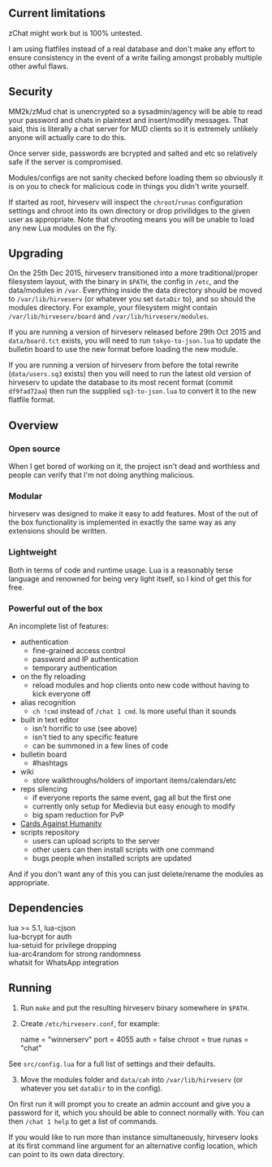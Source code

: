 Current limitations
-------------------

zChat might work but is 100% untested.

I am using flatfiles instead of a real database and don't make any
effort to ensure consistency in the event of a write failing amongst
probably multiple other awful flaws.


Security
--------

MM2k/zMud chat is unencrypted so a sysadmin/agency will be able to read
your password and chats in plaintext and insert/modify messages. That
said, this is literally a chat server for MUD clients so it is extremely
unlikely anyone will actually care to do this.

Once server side, passwords are bcrypted and salted and etc so
relatively safe if the server is compromised.

Modules/configs are not sanity checked before loading them so obviously
it is on you to check for malicious code in things you didn't write
yourself.

If started as root, hirveserv will inspect the `chroot`/`runas`
configuration settings and chroot into its own directory or drop
privilidges to the given user as appropriate. Note that chrooting means
you will be unable to load any new Lua modules on the fly.


Upgrading
---------

On the 25th Dec 2015, hirveserv transitioned into a more
traditional/proper filesystem layout, with the binary in `$PATH`, the
config in `/etc`, and the data/modules in `/var`. Everything inside the
data directory should be moved to `/var/lib/hirveserv` (or whatever you
set `dataDir` to), and so should the modules directory. For example,
your filesystem might contain `/var/lib/hirveserv/board` and
`/var/lib/hirveserv/modules`.

If you are running a version of hirveserv released before 29th Oct 2015
and `data/board.tct` exists, you will need to run `tokyo-to-json.lua` to
update the bulletin board to use the new format before loading the new
module.

If you are running a version of hirveserv from before the total rewrite
(`data/users.sq3` exists) then you will need to run the latest old
version of hirveserv to update the database to its most recent format
(commit `df9fad72aa`) then run the supplied `sq3-to-json.lua` to convert
it to the new flatfile format.


Overview
--------

### Open source

When I get bored of working on it, the project isn't dead and worthless
and people can verify that I'm not doing anything malicious.

### Modular

hirveserv was designed to make it easy to add features. Most of the out
of the box functionality is implemented in exactly the same way as any
extensions should be written.

### Lightweight

Both in terms of code and runtime usage. Lua is a reasonably terse
language and renowned for being very light itself, so I kind of get this
for free.

### Powerful out of the box

An incomplete list of features:

* authentication
  * fine-grained access control
  * password and IP authentication
  * temporary authentication
* on the fly reloading
  * reload modules and hop clients onto new code without having to kick
    everyone off
* alias recognition
  * `ch !cmd` instead of `/chat 1 cmd`. Is more useful than it sounds
* built in text editor
  * isn't horrific to use (see above)
  * isn't tied to any specific feature
  * can be summoned in a few lines of code
* bulletin board
  * #hashtags
* wiki
  * store walkthroughs/holders of important items/calendars/etc
* reps silencing
  * if everyone reports the same event, gag all but the first one
  * currently only setup for Medievia but easy enough to modify
  * big spam reduction for PvP
* [Cards Against Humanity](http://cardsagainsthumanity.com/)
* scripts repository
  * users can upload scripts to the server
  * other users can then install scripts with one command
  * bugs people when installed scripts are updated

And if you don't want any of this you can just delete/rename the modules
as appropriate.


Dependencies
------------

lua >= 5.1, lua-cjson  
lua-bcrypt for auth  
lua-setuid for privilege dropping  
lua-arc4random for strong randomness  
whatsit for WhatsApp integration


Running
-------

1. Run `make` and put the resulting hirveserv binary somewhere in
   `$PATH`.

2. Create `/etc/hirveserv.conf`, for example:

	name = "winnerserv"
	port = 4055
	auth = false
	chroot = true
	runas = "chat"

  See `src/config.lua` for a full list of settings and their defaults.

3. Move the modules folder and `data/cah` into `/var/lib/hirveserv` (or
   whatever you set `dataDir` to in the config).

On first run it will prompt you to create an admin account and give you
a password for it, which you should be able to connect normally with.
You can then `/chat 1 help` to get a list of commands.

If you would like to run more than instance simultaneously, hirveserv
looks at its first command line argument for an alternative config
location, which can point to its own data directory.

